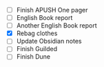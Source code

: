 - [ ] Finish APUSH One pager 
- [ ] English Book report
- [ ] Another English Book report
- [x] Rebag clothes
- [ ] Update Obsidian notes
- [ ] Finish Guilded
- [ ] Finish Dune
